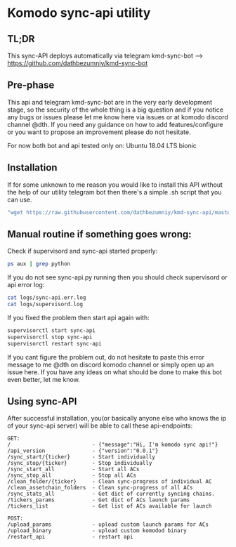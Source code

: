 # Komodo sync-api utility

## TL;DR

This sync-API deploys automatically via telegram kmd-sync-bot --> https://github.com/dathbezumniy/kmd-sync-bot

## Pre-phase
This api and telegram kmd-sync-bot are in the very early development stage, so the security of the whole thing is a big question and if you notice any bugs or issues please let me know here via issues or at komodo discord channel @dth. If you need any guidance on how to add features/configure or you want to propose an improvement please do not hesitate.

For now both bot and api tested only on: Ubuntu 18.04 LTS bionic


## Installation

If for some unknown to me reason you would like to install this API without the help of our utility telegram bot then there's a simple .sh script that you can use.

```sh
"wget https://raw.githubusercontent.com/dathbezumniy/kmd-sync-api/master/sync_api_setup.sh && chmod u+x sync_api_setup.sh && ./sync_api_setup.sh"
```


## Manual routine if something goes wrong:
Check if supervisord and sync-api started properly:
```sh 
ps aux | grep python 
```
If you do not see sync-api.py running then you should check supervisord or api error log:

```sh
cat logs/sync-api.err.log
cat logs/supervisord.log
```

If you fixed the problem then start api again with:

```sh
supervisorctl start sync-api
supervisorctl stop sync-api
supervisorctl restart sync-api
```

If you cant figure the problem out, do not hesitate to paste this error message to me @dth on discord komodo channel or simply open up an issue here. If you have any ideas on what should be done to make this bot even better, let me know.


## Using sync-API

After successful installation, you(or basically anyone else who knows the ip of your sync-api server) will be able to call these api-endpoints:
```
GET:
/                          - {"message":"Hi, I'm komodo sync api!"}
/api_version               - {"version":"0.0.1"}
/sync_start/{ticker}       - Start individually
/sync_stop/{ticker}        - Stop individually
/sync_start_all            - Start all ACs
/sync_stop_all             - Stop all ACs
/clean_folder/{ticker}     - Clean sync-progress of individual AC
/clean_assetchain_folders  - Clean sync-progress of all ACs
/sync_stats_all            - Get dict of currently syncing chains.
/tickers_params            - Get dict of ACs launch params
/tickers_list              - Get list of ACs available for launch

POST:
/upload_params             - upload custom launch params for ACs
/upload_binary             - upload custom komodod binary
/restart_api               - restart api
```
